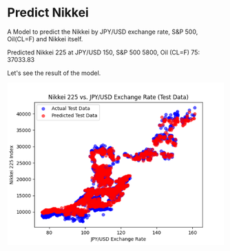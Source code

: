 # Predict Nikkei

A Model to predict the Nikkei by JPY/USD exchange rate, S&P 500, Oil(CL=F) and Nikkei itself.

Predicted Nikkei 225 at JPY/USD 150, S&P 500 5800, Oil (CL=F) 75: 37033.83

Let's see the result of the model.

![Figure_1](result.png)
